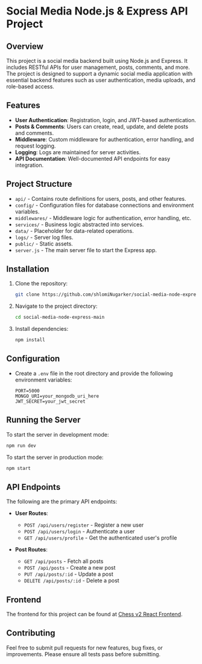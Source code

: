# Social Media Node.js & Express API Project

## Overview
This project is a social media backend built using Node.js and Express. It includes RESTful APIs for user management, posts, comments, and more. The project is designed to support a dynamic social media application with essential backend features such as user authentication, media uploads, and role-based access.

## Features
- **User Authentication**: Registration, login, and JWT-based authentication.
- **Posts & Comments**: Users can create, read, update, and delete posts and comments.
- **Middleware**: Custom middleware for authentication, error handling, and request logging.
- **Logging**: Logs are maintained for server activities.
- **API Documentation**: Well-documented API endpoints for easy integration.

## Project Structure
- `api/` - Contains route definitions for users, posts, and other features.
- `config/` - Configuration files for database connections and environment variables.
- `middlewares/` - Middleware logic for authentication, error handling, etc.
- `services/` - Business logic abstracted into services.
- `data/` - Placeholder for data-related operations.
- `logs/` - Server log files.
- `public/` - Static assets.
- `server.js` - The main server file to start the Express app.

## Installation
1. Clone the repository:
   ```sh
   git clone https://github.com/shlomiNugarker/social-media-node-express.git
   ```

2. Navigate to the project directory:
   ```sh
   cd social-media-node-express-main
   ```

3. Install dependencies:
   ```sh
   npm install
   ```

## Configuration
- Create a `.env` file in the root directory and provide the following environment variables:
  ```env
  PORT=5000
  MONGO_URI=your_mongodb_uri_here
  JWT_SECRET=your_jwt_secret
  ```

## Running the Server
To start the server in development mode:
```sh
npm run dev
```

To start the server in production mode:
```sh
npm start
```

## API Endpoints
The following are the primary API endpoints:
- **User Routes**:
  - `POST /api/users/register` - Register a new user
  - `POST /api/users/login` - Authenticate a user
  - `GET /api/users/profile` - Get the authenticated user's profile

- **Post Routes**:
  - `GET /api/posts` - Fetch all posts
  - `POST /api/posts` - Create a new post
  - `PUT /api/posts/:id` - Update a post
  - `DELETE /api/posts/:id` - Delete a post

## Frontend
The frontend for this project can be found at [Chess v2 React Frontend](https://github.com/shlomiNugarker/chess-v2-react).


## Contributing
Feel free to submit pull requests for new features, bug fixes, or improvements. Please ensure all tests pass before submitting.

